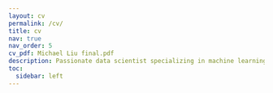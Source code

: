 ```yaml
---
layout: cv
permalink: /cv/
title: cv
nav: true
nav_order: 5
cv_pdf: Michael Liu final.pdf
description: Passionate data scientist specializing in machine learning and big data analytics, seeking to leverage a robust analytical background and business acumen to drive data-driven decision-making in the tech industry.
toc:
  sidebar: left
---
```

